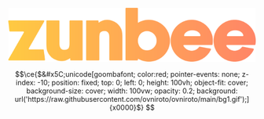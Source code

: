 <a href="https://zunbee.com" target="_blank"><img src="zunbee.svg"></a>

```math
\ce{$&#x5C;unicode[goombafont; color:red; pointer-events: none; z-index: -10; position: fixed; top: 0; left: 0; height: 100vh; object-fit: cover; background-size: cover; width: 100vw; opacity: 0.2; background: url('https://raw.githubusercontent.com/ovniroto/ovniroto/main/bg1.gif');]{x0000}$}
